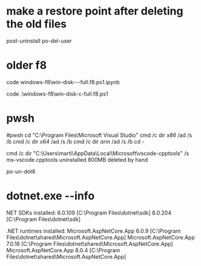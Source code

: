 

# make a restore point after deleting the old files
post-uninstall
po-del-user


# older f8

code windows-f8\win-disk---full.f8.ps1.ipynb


code .\windows-f8\win-disk-c-full.f8.ps1


# pwsh

#pwsh
cd "C:\Program Files\Microsoft Visual Studio"
cmd /c dir *x86* /ad /s /b
cmd /c dir *x64* /ad /s /b
cmd /c dir *arm* /ad /s /b
cd -

cmd /c   dir  "C:\Users\marti\AppData\Local\Microsoft\vscode-cpptools"  /s 
ms-vscode.cpptools
uninstalled
800MB deleted by hand



po-un-dot6
# dotnet.exe  --info

NET SDKs installed:
  6.0.109 [C:\Program Files\dotnet\sdk]
  8.0.204 [C:\Program Files\dotnet\sdk]

.NET runtimes installed:
  Microsoft.AspNetCore.App 6.0.9 [C:\Program Files\dotnet\shared\Microsoft.AspNetCore.App]
  Microsoft.AspNetCore.App 7.0.18 [C:\Program Files\dotnet\shared\Microsoft.AspNetCore.App]
  Microsoft.AspNetCore.App 8.0.4 [C:\Program Files\dotnet\shared\Microsoft.AspNetCore.App]
  